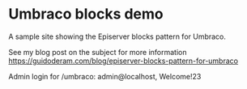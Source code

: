# Umbraco blocks demo

A sample site showing the Episerver blocks pattern for Umbraco.

See my blog post on the subject for more information https://guidoderam.com/blog/episerver-blocks-pattern-for-umbraco

Admin login for /umbraco: admin@localhost, Welcome!23